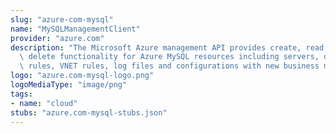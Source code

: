 ```yaml
---
slug: "azure-com-mysql"
name: "MySQLManagementClient"
provider: "azure.com"
description: "The Microsoft Azure management API provides create, read, update, and\
  \ delete functionality for Azure MySQL resources including servers, databases, firewall\
  \ rules, VNET rules, log files and configurations with new business model."
logo: "azure.com-mysql-logo.png"
logoMediaType: "image/png"
tags:
- name: "cloud"
stubs: "azure.com-mysql-stubs.json"
---
```

